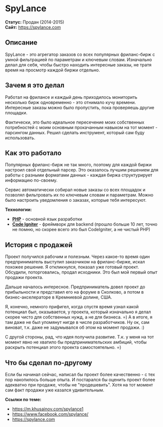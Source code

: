 # SpyLance

**Статус:** Продан (2014-2015)  
**Сайт:** https://spylance.com

## Описание

SpyLance - это агрегатор заказов со всех популярных фриланс-бирж с умной фильтрацией по параметрам и ключевым словам. Изначально делал для себя, чтобы быстро находить интересные заказы, не тратя время на просмотр каждой биржи отдельно.

## Зачем я это делал

Работал на фрилансе и каждый день приходилось мониторить несколько бирж одновременно - это отнимало кучу времени. Интересные заказы можно было пропустить, пока проверяешь другие площадки.

Фактически, это было идеальное пересечение моих собственных потребностей с моим основным прокачанным навыком на тот момент - парсингом данных. Решил сделать инструмент, который сам буду использовать.

## Как это работало

Популярных фриланс-бирж не так много, поэтому для каждой биржи настроил свой отдельный парсер. Это оказалось лучшим решением для работы с разными форматами данных - каждая биржа структурирует информацию по-своему.

Сервис автоматически собирал новые заказы со всех площадок и позволял фильтровать их по ключевым словам и параметрам. Можно было настроить уведомления о заказах, которые тебя интересуют.

**Технологии:**
- **[PHP](../../tech/languages/PHP.md)** - основной язык разработки
- **[Code Igniter](../../tech/frameworks/Code%20Igniter.md)** - фреймворк для backend (прошло больше 10 лет, точно не помню, но скорее всего это был CodeIgniter, а не чистый PHP)

## История с продажей

Проект получился рабочим и полезным. Через какое-то время один предприниматель выступил заказчиком на фриланс-бирже, искал похожее решение. Я откликнулся, показал уже готовый проект. Обсудили, поторговались, продал исходники. Это был мой первый опыт продажи проекта.

Дальше началось интересное. Предприниматель довел проект до прибыльности и представил его на форуме в Сколково, а потом в бизнес-акселераторе в Кремниевой долине, США.

Я, конечно, немного прифигел, когда спустя время узнал какой потенциал был, оказывается, у проекта, который изначально я делал скорее чисто для собственных нужд, а не для бизнеса. =) А в итоге, я там даже не был упомянут нигде в числе разработчиков. Ну ок, сам виноват, т.к. даже не задумывался об этом на момент продажи. :)

С другой стороны, рад, что идея получила развитие. Т.к. у меня на тот момент явно не хватило бы предпринимательских амбиций, чтобы раскрыть потенциал этого проекта самостоятельно. =)

## Что бы сделал по-другому

Если бы начинал сейчас, написал бы проект более качественно - с тех пор накопилось больше опыта. И постарался бы оценить проект более адекватно при продаже, чтобы не "продешевить". Хотя на тот момент сам факт продажи уже казался удивительным.

**Ссылки по теме:**
- https://m.khusainov.com/spylance1
- https://www.facebook.com/spylance/
- https://spylance.com
